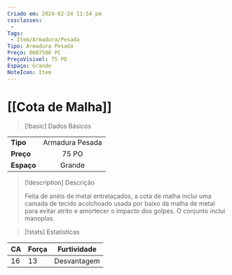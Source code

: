 ```yaml
---
Criado em: 2024-02-24 11:54 pm
cssclasses:
 - 
Tags:
 - Item/Armadura/Pesada
Tipo: Armadura Pesada
Preço: 0007500 PC
PreçoVisivel: 75 PO
Espaço: Grande
NoteIcon: Item
---
```

# [[Cota de Malha]]

> [!basic] Dados Básicos
> 
|            |     |
| ---------- |:---:|
| **Tipo**   |  Armadura Pesada   |
| **Preço**  |   75 PO  |
| **Espaço** |  Grande   |
>
 
> [!description] Descrição
> 
>Feita de anéis de metal entrelaçados, a cota de malha inclui uma camada de tecido acolchoado usada por baixo da malha de metal para evitar atrito e amortecer o impacto dos golpes. O conjunto inclui manoplas.

> [!stats] Estatísticas
>
| CA  | Força | Furtividade |
| --- | ----- | ----------- |
|  16   |   13    |    Desvantagem         |
